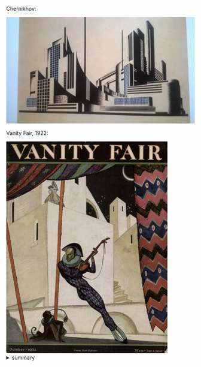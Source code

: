 Chernikhov:

<img src="chern.jpg">

Vanity Fair, 1922:

<img src="sub/vanity.jpg">

<details>
<summary>summary</summary>
**How** about *this*?

Vanity Fair, 1922:

<img src="sub/vanity.jpg">

</details>
